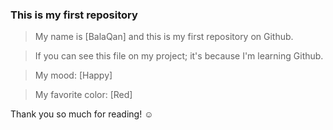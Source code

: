 ### This is my first repository ###

 >My name is [BalaQan] and this is my first repository on Github.

 >If you can see this file on my project; it's because I'm learning Github.

 >My mood: [Happy]

 >My favorite color: [Red]

Thank you so much for reading! ☺
